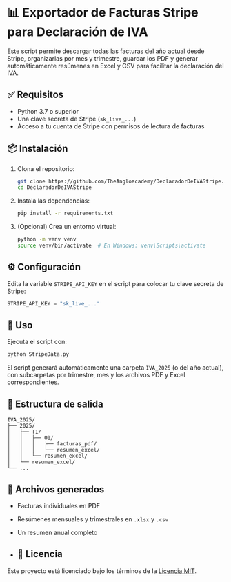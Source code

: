 # 📊 Exportador de Facturas Stripe para Declaración de IVA

Este script permite descargar todas las facturas del año actual desde Stripe, organizarlas por mes y trimestre, guardar los PDF y generar automáticamente resúmenes en Excel y CSV para facilitar la declaración del IVA.

## ✅ Requisitos

* Python 3.7 o superior
* Una clave secreta de Stripe (`sk_live_...`)
* Acceso a tu cuenta de Stripe con permisos de lectura de facturas

## 📦 Instalación

1. Clona el repositorio:

   ```bash
   git clone https://github.com/TheAngloacademy/DeclaradorDeIVAStripe.git
   cd DeclaradorDeIVAStripe
   ```

2. Instala las dependencias:

   ```bash
   pip install -r requirements.txt
   ```

3. (Opcional) Crea un entorno virtual:

   ```bash
   python -m venv venv
   source venv/bin/activate  # En Windows: venv\Scripts\activate
   ```

## ⚙️ Configuración

Edita la variable `STRIPE_API_KEY` en el script para colocar tu clave secreta de Stripe:

```python
STRIPE_API_KEY = "sk_live_..."
```

## 🚀 Uso

Ejecuta el script con:

```bash
python StripeData.py
```

El script generará automáticamente una carpeta `IVA_2025` (o del año actual), con subcarpetas por trimestre, mes y los archivos PDF y Excel correspondientes.

## 📁 Estructura de salida

```
IVA_2025/
├── 2025/
│   ├── T1/
│   │   ├── 01/
│   │   │   ├── facturas_pdf/
│   │   │   └── resumen_excel/
│   │   └── resumen_excel/
│   └── resumen_excel/
└── ...
```

## 💾 Archivos generados

* Facturas individuales en PDF
* Resúmenes mensuales y trimestrales en `.xlsx` y `.csv`
* Un resumen anual completo

* ## 📄 Licencia

Este proyecto está licenciado bajo los términos de la [Licencia MIT](LICENSE).

